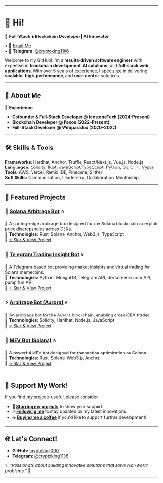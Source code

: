 
---

# 👋 Hi!  

🚀 **Full-Stack & Blockchain Developer | AI Innovator**  

• 💌 [Email Me](mailto:andyblake1106@gmail.com)  
• 💬 **Telegram:** [@cryptoking1106](https://t.me/cryptoking1106)  

Welcome to my GitHub! I'm a **results-driven software engineer** with expertise in **blockchain development**, **AI solutions**, and **full-stack web applications**. With over 5 years of experience, I specialize in delivering **scalable**, **high-performance**, and **user-centric** solutions.  

---

## 🚀 About Me  

💼 **Experience**  
- **Cofounder & Full-Stack Developer @ IcestoneTech (2024–Present)**  
- **Blockchain Developer @ Paxos (2022–Present)**  
- **Full-Stack Developer @ Webparadox (2020–2022)**  

---

## 🛠 Skills & Tools  

**Frameworks:** Hardhat, Anchor, Truffle, React/Next.js, Vue.js, Node.js  
**Languages:** Solidity, Rust, JavaScript/TypeScript, Python, Go, C++, Vyper  
**Tools:** AWS, Vercel, Remix IDE, Pinecone, Slither  
**Soft Skills:** Communication, Leadership, Collaboration, Mentorship  

---

## 🌟 Featured Projects  

### **🚀 [Solana Arbitrage Bot](https://github.com/cryptoking000/arbitrage-bot-for-solana/stargazers) ⭐**  
🔹 A cutting-edge arbitrage bot designed for the Solana blockchain to exploit price discrepancies across DEXs.  
🔹 **Technologies:** Rust, Solana, Anchor, Web3.js, TypeScript  
🔹 [⭐ Star & View Project](https://github.com/cryptoking000/arbitrage-bot-for-solana/stargazers)  

### **🤖 [Telegram Trading Insight Bot](https://github.com/cryptoking000/trading-analytics-tg-bot/stargazers) ⭐**  
🔹 A Telegram-based bot providing market insights and virtual trading for Solana memecoins.  
🔹 **Technologies:** Python, MongoDB, Telegram API, dexscreener.com API, pump.fun API  
🔹 [⭐ Star & View Project](https://github.com/cryptoking000/trading-analytics-tg-bot/stargazers)  

### **⚡ [Arbitrage Bot (Aurora)](https://github.com/cryptoking000/arbitrage-bot-dex-aurora/stargazers) ⭐**  
🔹 An arbitrage bot for the Aurora blockchain, enabling cross-DEX trades.  
🔹 **Technologies:** Solidity, Hardhat, Node.js, JavaScript  
🔹 [⭐ Star & View Project](https://github.com/cryptoking000/arbitrage-bot-dex-aurora/stargazers)  

### **🚀 [MEV Bot (Solana)](https://github.com/cryptoking000/mev-bot-solana/stargazers) ⭐**  
🔹 A powerful MEV bot designed for transaction optimization on Solana.  
🔹 **Technologies:** Rust, Solana, Web3.js, Anchor  
🔹 [⭐ Star & View Project](https://github.com/cryptoking000/mev-bot-solana/stargazers)  

---

## 🌟 Support My Work!  

If you find my projects useful, please consider:  

- 🌟 **[Starring my projects](https://github.com/cryptoking000?tab=repositories)** to show your support.  
- 🔥 **[Following me](https://github.com/cryptoking000?tab=followers)** to stay updated on my latest innovations.  
- ☕ **[Buying me a coffee](https://www.buymeacoffee.com/cryptoking000)** if you'd like to support further development!  

---

## 🌐 Let's Connect!  

- **GitHub:** [cryptoking000](https://github.com/cryptoking000)  
- **Telegram:** [@cryptoking1106](https://t.me/cryptoking1106)  

✨ _"Passionate about building innovative solutions that solve real-world problems."_ 🚀  

---

